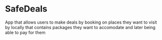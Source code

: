 # SafeDeals
App that allows users to make deals  by booking on places they want to visit by locally that contains packages they want to accomodate and later being able to pay for them
